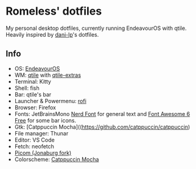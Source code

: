 # Romeless' dotfiles
My personal desktop dotfiles, currently running EndeavourOS with qtile. Heavily inspired by [dani-lp](https://github.com/dani-lp/dotfiles)'s dotfiles.

## Info
- OS: [EndeavourOS](https://endeavouros.com/)
- WM: [qtile](https://github.com/qtile/qtile) with [qtile-extras](https://github.com/elParaguayo/qtile-extras)
- Terminal: Kitty
- Shell: fish
- Bar: qtile's bar
- Launcher & Powermenu: [rofi](https://github.com/davatorium/rofi)
- Browser: Firefox
- Fonts: JetBrainsMono [Nerd Font](https://github.com/ryanoasis/nerd-fonts) for general text and [Font Awesome 6 Free](https://fontawesome.com/) for some bar icons. 
- Gtk: [Catppuccin Mocha]((https://github.com/catppuccin/catppuccin)
- File manager: Thunar
- Editor: VS Code
- Fetch: neofetch
- [Picom (Jonaburg fork)](https://github.com/jonaburg/picom)
- Colorscheme: [Catppuccin Mocha](https://github.com/catppuccin/catppuccin)
